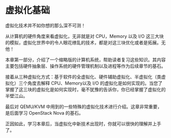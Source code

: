 # 虚拟化基础

虚拟化技术并不如你想的那么深不可测！

从计算机的硬件角度来看虚拟化，无非就是对 CPU，Memory 以及 I/O 这三大块的模拟，虚拟化世界中的令人眼花缭乱的技术，都是对这三块优化或者是拓展。无他！

本章第一部分，介绍了一个缩略版的计算机系统，帮助读者复习这些知识。其内容主要包括硬件抽象层、操作系统的硬件管理机制以及进程等作为后续章节的基石。

接着从三种虚拟化方式：基于软件的全虚拟化、硬件辅助虚拟化、半虚拟化（类虚拟化）三个角度去解释 CPU、Memory以及 I/O 的虚拟化是如何实现的。当您了掌握了这三块的虚拟化是如何实现时，毫不犹豫的告诉你，你已经掌握了虚拟化的半壁江山。

最后对 QEMU/KVM 中用到的一些特殊的虚拟化技术进行介绍。这章非常重要，是后面学习 OpenStack Nova 的基石。

正因如此，学习本章后，当虚拟化中新技术出现时，你就可以很快的理解并上手了。

